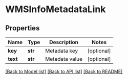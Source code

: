 # WMSInfoMetadataLink

## Properties
Name | Type | Description | Notes
------------ | ------------- | ------------- | -------------
**key** | **str** | Metadata key | [optional] 
**text** | **str** | Metadata value | [optional] 

[[Back to Model list]](../README.md#documentation-for-models) [[Back to API list]](../README.md#documentation-for-api-endpoints) [[Back to README]](../README.md)


